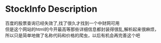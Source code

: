 # StockInfo Description
百度的股票查询已经失效了,找了很久才找到一个中财网可用  
但是这个网站的html的今开最高等那些详细信息都封装得很乱,解析起来很麻烦，所以只是简单地做了名称代码和价格的爬虫，以后有机会再完善这个吧
